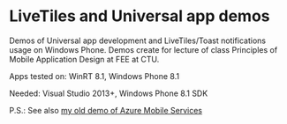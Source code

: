 LiveTiles and Universal app demos
============

Demos of Universal app development and LiveTiles/Toast notifications usage on Windows Phone.
Demos create for lecture of class Principles of Mobile Application Design at FEE at CTU.

Apps tested on: WinRT 8.1, Windows Phone 8.1

Needed: Visual Studio 2013+, Windows Phone 8.1 SDK

P.S.: See also [my old demo of Azure Mobile Services](https://github.com/vjirovsky/ams-msfest-demo)
